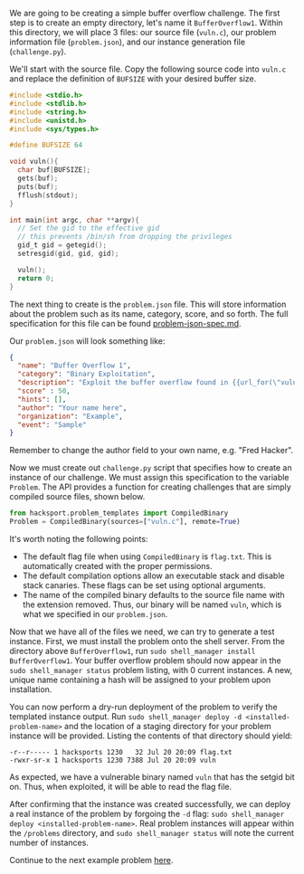 We are going to be creating a simple buffer overflow challenge. The first step
is to create an empty directory, let's name it `BufferOverflow1`. Within this
directory, we will place 3 files: our source file (`vuln.c`),
our problem information file (`problem.json`), and our instance generation
file (`challenge.py`).

We'll start with the source file. Copy the following source code into
`vuln.c` and replace the definition of `BUFSIZE` with your desired buffer size.

```c
#include <stdio.h>
#include <stdlib.h>
#include <string.h>
#include <unistd.h>
#include <sys/types.h>

#define BUFSIZE 64

void vuln(){
  char buf[BUFSIZE];
  gets(buf);
  puts(buf);
  fflush(stdout);
}

int main(int argc, char **argv){
  // Set the gid to the effective gid
  // this prevents /bin/sh from dropping the privileges
  gid_t gid = getegid();
  setresgid(gid, gid, gid);

  vuln();
  return 0;
}
```

The next thing to create is the `problem.json` file. This will store information
about the problem such as its name, category, score, and so forth. The full
specification for this file can be found [problem-json-spec.md](../specs/problem.json.md).

Our `problem.json` will look something like:

```json
{
  "name": "Buffer Overflow 1",
  "category": "Binary Exploitation",
  "description": "Exploit the buffer overflow found in {{url_for(\"vuln\")}}. Connect to it with <code>nc {{server}} {{port}}</code>.",
  "score" : 50,
  "hints": [],
  "author": "Your name here",
  "organization": "Example",
  "event": "Sample"
}
```

Remember to change the author field to your own name, e.g. "Fred Hacker".

Now we must create out `challenge.py` script that specifies how to create an
instance of our challenge. We must assign this specification to the variable
`Problem`. The API provides a function for creating challenges
that are simply compiled source files, shown below.

```python
from hacksport.problem_templates import CompiledBinary
Problem = CompiledBinary(sources=["vuln.c"], remote=True)
```

It's worth noting the following points:

* The default flag file when using `CompiledBinary` is `flag.txt`. This is
  automatically created with the proper permissions.
* The default compilation options allow an executable stack and disable
  stack canaries. These flags can be set using optional arguments.
* The name of the compiled binary defaults to the source file name with the
  extension removed. Thus, our binary will be named `vuln`, which is what we
  specified in our `problem.json`.

Now that we have all of the files we need, we can try to generate a test
instance. First, we must install the problem onto the shell server. From the directory above `BufferOverflow1`, run `sudo shell_manager install BufferOverflow1`. Your buffer overflow problem should now appear in the `sudo shell_manager status` problem listing, with 0 current instances. A new, unique name containing a hash will be assigned to your problem upon installation.

You can now perform a dry-run deployment of the problem to verify the templated instance output. Run `sudo shell_manager deploy -d <installed-problem-name>` and the location of a staging directory for your problem instance will be provided. Listing the contents of that directory should yield:

```
-r--r----- 1 hacksports 1230   32 Jul 20 20:09 flag.txt
-rwxr-sr-x 1 hacksports 1230 7388 Jul 20 20:09 vuln
```

As expected, we have a vulnerable binary named `vuln` that has the setgid
bit on. Thus, when exploited, it will be able to read the flag file.

After confirming that the instance was created successfully, we can deploy a real instance of the problem by forgoing the `-d` flag: `sudo shell_manager deploy <installed-problem-name>`. Real problem instances will appear within the `/problems` directory, and `sudo shell_manager status` will note the current number of instances.

Continue to the next example problem [here](./crypto-challenge-intermediate.md).
